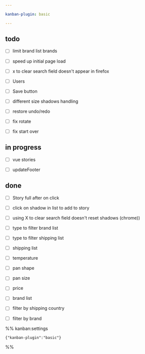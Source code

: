 ```yaml
---

kanban-plugin: basic

---
```


## todo

- [ ] limit brand list brands
- [ ] speed up initial page load
- [ ] x to clear search field doesn't appear in firefox
- [ ] Users
- [ ] Save button
- [ ] different size shadows handling
- [ ] restore undo/redo
- [ ] fix rotate
- [ ] fix start over


## in progress

- [ ] vue stories
- [ ] updateFooter


## done

- [ ] Story full  after on click
- [ ] click on shadow in list to add to story
- [ ] using X to clear search field doesn't reset shadows (chrome))
- [ ] type to filter brand list
- [ ] type to filter shipping list
- [ ] shipping list
- [ ] temperature
- [ ] pan shape
- [ ] pan size
- [ ] price
- [ ] brand list
- [ ] filter by shipping country
- [ ] filter by brand




%% kanban:settings
```
{"kanban-plugin":"basic"}
```
%%